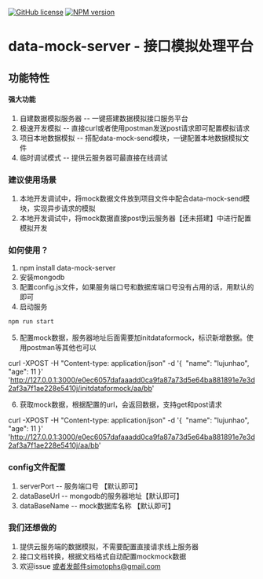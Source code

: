 [![GitHub license](https://img.shields.io/badge/license-MIT-blue.svg)]()   [![NPM version](https://badge.fury.io/js/data-mock-server.svg)](https://npmjs.org/package/data-mock-server) 

# data-mock-server  - 接口模拟处理平台

## 功能特性

#### 强大功能
1. 自建数据模拟服务器 -- 一键搭建数据模拟接口服务平台
2. 极速开发模拟 -- 直接curl或者使用postman发送post请求即可配置模拟请求
3. 项目本地数据模拟 -- 搭配data-mock-send模块，一键配置本地数据模拟文件
4. 临时调试模式 -- 提供云服务器可最直接在线调试

### 建议使用场景
1. 本地开发调试中，将mock数据文件放到项目文件中配合data-mock-send模块，实现异步请求的模拟
2. 本地开发调试中，将mock数据直接post到云服务器【还未搭建】中进行配置模拟开发

### 如何使用？
1. npm install data-mock-server
2. 安装mongodb
3. 配置config.js文件，如果服务端口号和数据库端口号没有占用的话，用默认的即可
4. 启动服务
```javascript
npm run start
```
5. 配置mock数据，服务器地址后面需要加initdataformock，标识新增数据。使用postman等其他也可以

  curl -XPOST -H "Content-type: application/json" -d '{
  "name": "lujunhao",
  "age": 11
}' 'http://127.0.0.1:3000/e0ec6057dafaaadd0ca9fa87a73d5e64ba881891e7e3d2af3a7f1ae228e5410j/initdataformock/aa/bb' 

6. 获取mock数据，根据配置的url，会返回数据，支持get和post请求

  curl -XPOST -H "Content-type: application/json" -d '{
  "name": "lujunhao",
  "age": 11
}' 'http://127.0.0.1:3000/e0ec6057dafaaadd0ca9fa87a73d5e64ba881891e7e3d2af3a7f1ae228e5410j/aa/bb' 

### config文件配置
 1. serverPort -- 服务端口号 【默认即可】
 2. dataBaseUrl -- mongodb的服务器地址【默认即可】 
 3. dataBaseName -- mock数据库名称 【默认即可】
 
### 我们还想做的
 1. 提供云服务端的数据模拟，不需要配置直接请求线上服务器
 2. 接口文档转换，根据文档格式自动配置mockmock数据
 3. 欢迎issue 或者发邮件simotophs@gmail.com
